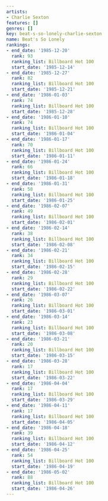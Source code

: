 ```yaml
---
artists:
- Charlie Sexton
features: []
genres: []
key: beat-s-so-lonely-charlie-sexton
name: Beat's So Lonely
rankings:
- end_date: '1985-12-20'
  rank: 93
  ranking_list: Billboard Hot 100
  start_date: '1985-12-14'
- end_date: '1985-12-27'
  rank: 82
  ranking_list: Billboard Hot 100
  start_date: '1985-12-21'
- end_date: '1986-01-03'
  rank: 74
  ranking_list: Billboard Hot 100
  start_date: '1985-12-28'
- end_date: '1986-01-10'
  rank: 74
  ranking_list: Billboard Hot 100
  start_date: '1986-01-04'
- end_date: '1986-01-17'
  rank: 70
  ranking_list: Billboard Hot 100
  start_date: '1986-01-11'
- end_date: '1986-01-24'
  rank: 66
  ranking_list: Billboard Hot 100
  start_date: '1986-01-18'
- end_date: '1986-01-31'
  rank: 58
  ranking_list: Billboard Hot 100
  start_date: '1986-01-25'
- end_date: '1986-02-07'
  rank: 49
  ranking_list: Billboard Hot 100
  start_date: '1986-02-01'
- end_date: '1986-02-14'
  rank: 38
  ranking_list: Billboard Hot 100
  start_date: '1986-02-08'
- end_date: '1986-02-21'
  rank: 34
  ranking_list: Billboard Hot 100
  start_date: '1986-02-15'
- end_date: '1986-02-28'
  rank: 29
  ranking_list: Billboard Hot 100
  start_date: '1986-02-22'
- end_date: '1986-03-07'
  rank: 26
  ranking_list: Billboard Hot 100
  start_date: '1986-03-01'
- end_date: '1986-03-14'
  rank: 23
  ranking_list: Billboard Hot 100
  start_date: '1986-03-08'
- end_date: '1986-03-21'
  rank: 20
  ranking_list: Billboard Hot 100
  start_date: '1986-03-15'
- end_date: '1986-03-28'
  rank: 17
  ranking_list: Billboard Hot 100
  start_date: '1986-03-22'
- end_date: '1986-04-04'
  rank: 17
  ranking_list: Billboard Hot 100
  start_date: '1986-03-29'
- end_date: '1986-04-11'
  rank: 17
  ranking_list: Billboard Hot 100
  start_date: '1986-04-05'
- end_date: '1986-04-18'
  rank: 39
  ranking_list: Billboard Hot 100
  start_date: '1986-04-12'
- end_date: '1986-04-25'
  rank: 54
  ranking_list: Billboard Hot 100
  start_date: '1986-04-19'
- end_date: '1986-05-02'
  rank: 88
  ranking_list: Billboard Hot 100
  start_date: '1986-04-26'
---
```


